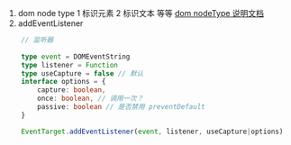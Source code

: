 <!--
 * @Author: chaochao
 * @Date: 2021-04-14 17:59:49
 * @LastEditTime: 2021-04-15 16:36:26
-->

1. dom node type 1 标识元素 2 标识文本 等等
[dom nodeType 说明文档](https://developer.mozilla.org/zh-CN/docs/Web/API/Node/nodeType)
2. addEventListener
```ts
    // 监听器
    
    type event = DOMEventString
    type listener = Function
    type useCapture = false // 默认
    interface options = {
        capture: boolean,
        once: boolean, // 调用一次？
        passive: boolean // 是否禁用 preventDefault
    }

    EventTarget.addEventListener(event, listener, useCapture|options)
```